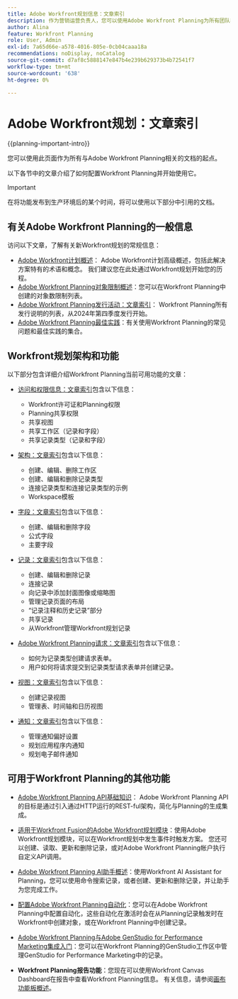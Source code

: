 ```yaml
---
title: Adobe Workfront规划信息：文章索引
description: 作为营销运营负责人，您可以使用Adobe Workfront Planning为所有团队在营销生命周期中组织工作。 此部分中的文章介绍如何配置规划功能，以及如何开始将它们用作营销活动管理操作的一部分。
author: Alina
feature: Workfront Planning
role: User, Admin
exl-id: 7a65d66e-a578-4016-805e-0cb04caaa18a
recommendations: noDisplay, noCatalog
source-git-commit: d7af8c5888147e847b4e239b629373b4b72541f7
workflow-type: tm+mt
source-wordcount: '638'
ht-degree: 0%

---
```


# Adobe Workfront规划：文章索引

<!--<span class="preview">The highlighted information on this page refers to functionality not yet generally available. It is available only in the Preview environment for all customers. After the monthly releases to Production, the same features are also available in the Production environment for customers who enabled fast releases. </span>   

<span class="preview">For information about fast releases, see [Enable or disable fast releases for your organization](/help/quicksilver/administration-and-setup/set-up-workfront/configure-system-defaults/enable-fast-release-process.md). </span>-->


{{planning-important-intro}}

您可以使用此页面作为所有与Adobe Workfront Planning相关的文档的起点。

以下各节中的文章介绍了如何配置Workfront Planning并开始使用它。

<!--consider removing the IMPORTANT below after GA-->

>[!IMPORTANT]
>
>在将功能发布到生产环境后的某个时间，将可以使用以下部分中引用的文档。

## 有关Adobe Workfront Planning的一般信息

访问以下文章，了解有关新Workfront规划的常规信息：

* [Adobe Workfront计划概述](/help/quicksilver/planning/general/planning-overview.md)： Adobe Workfront计划高级概述，包括此解决方案特有的术语和概念。 我们建议您在此处通过Workfront规划开始您的历程。
* [Adobe Workfront Planning对象限制概述](/help/quicksilver/planning/general/limitations-overview.md)：您可以在Workfront Planning中创建的对象数限制列表。
* [Adobe Workfront Planning发行活动：文章索引](/help/quicksilver/product-announcements/product-releases/planning-release-activity/planning-release-activity-article-index.md)： Workfront Planning所有发行说明的列表，从2024年第四季度发行开始。
* [Adobe Workfront Planning最佳实践](/help/quicksilver/planning/general/planning-best-practices.md)：有关使用Workfront Planning的常见问题和最佳实践的集合。

## Workfront规划架构和功能

以下部分包含详细介绍Workfront Planning当前可用功能的文章：

* [访问和权限信息：文章索引](/help/quicksilver/planning/access/access-information.md)包含以下信息：

   * Workfront许可证和Planning权限
   * Planning共享权限
   * 共享视图
   * 共享工作区（记录和字段）
   * 共享记录类型（记录和字段）

* [架构：文章索引](/help/quicksilver/planning/architecture/architecture-information.md)包含以下信息：

   * 创建、编辑、删除工作区
   * 创建、编辑和删除记录类型
   * 连接记录类型和连接记录类型的示例
   * Workspace模板

* [字段：文章索引](/help/quicksilver/planning/fields/fields-information.md)包含以下信息：

   * 创建、编辑和删除字段
   * 公式字段
   * 主要字段

* [记录：文章索引](/help/quicksilver/planning/records/records-information.md)包含以下信息：

   * 创建、编辑和删除记录
   * 连接记录
   * 向记录中添加封面图像或缩略图
   * 管理记录页面的布局
   * “记录注释和历史记录”部分
   * 共享记录
   * 从Workfront管理Workfront规划记录

* [Adobe Workfront Planning请求：文章索引](/help/quicksilver/planning/requests/requests-article-index.md)包含以下信息：

   * 如何为记录类型创建请求表单。
   * 用户如何将请求提交到记录类型请求表单并创建记录。

* [视图：文章索引](/help/quicksilver/planning/views/views-information.md)包含以下信息：

   * 创建记录视图
   * 管理表、时间轴和日历视图

* [通知：文章索引](/help/quicksilver/planning/notifications/notifications-information.md)包含以下信息：

   * 管理通知偏好设置
   * 规划应用程序内通知
   * 规划电子邮件通知

## 可用于Workfront Planning的其他功能

* [Adobe Workfront Planning API基础知识](/help/quicksilver/planning/general/planning-api-basics.md)： Adobe Workfront Planning API的目标是通过引入通过HTTP运行的REST-ful架构，简化与Planning的生成集成。

* [适用于Workfront Fusion的Adobe Workfront规划模块](https://experienceleague.adobe.com/en/docs/workfront-fusion/using/references/apps-and-their-modules/adobe-connectors/workfront-planning-modules)：使用Adobe Workfront规划模块，可以在Workfront规划中发生事件时触发方案。 您还可以创建、读取、更新和删除记录，或对Adobe Workfront Planning帐户执行自定义API调用。

* [Adobe Workfront Planning AI助手概述](/help/quicksilver/planning/general/planning-ai-assistant-overview.md)：使用Workfront AI Assistant for Planning，您可以使用命令搜索记录，或者创建、更新和删除记录，并让助手为您完成工作。

* [配置Adobe Workfront Planning自动化](/help/quicksilver/planning/records/configure-automations-to-create-records.md)：您可以在Adobe Workfront Planning中配置自动化，这些自动化在激活时会在从Planning记录触发时在Workfront中创建对象，或在Workfront Planning中创建记录。

* [Adobe Workfront Planning与Adobe GenStudio for Performance Marketing集成入门](/help/quicksilver/planning/planning-and-genstudio-integration/get-started-with-workfront-planning-and-genstudio-integration.md)：您可以在Workfront Planning的GenStudio工作区中管理GenStudio for Performance Marketing中的记录。

* **Workfront Planning报告功能**：您现在可以使用Workfront Canvas Dashboard在报告中查看Workfront Planning信息。 有关信息，请参阅[画布功能板概述](/help/quicksilver/reports-and-dashboards/canvas-dashboards/canvas-dashboards-overview.md)。


